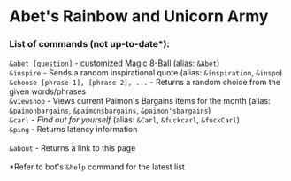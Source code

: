 # Abet's Rainbow and Unicorn Army
### List of commands (not up-to-date*):
`&abet [question]` - customized Magic 8-Ball (alias: `&Abet`) <br />
`&inspire` - Sends a random inspirational quote (alias: `&inspiration`, `&inspo`) <br />
`&choose [phrase 1], [phrase 2], ...` - Returns a random choice from the given words/phrases <br />
`&viewshop` - Views current Paimon's Bargains items for the month (alias: `&paimonbargains`, `&paimonsbargains`, `&paimon'sbargains`) <br />
`&carl` - _Find out for yourself_ (alias: `&Carl`, `&fuckcarl`, `&fuckCarl`) <br />
`&ping` - Returns latency information <br /> <br />
`&about` - Returns a link to this page <br /> <br />
\*Refer to bot's `&help` command for the latest list
